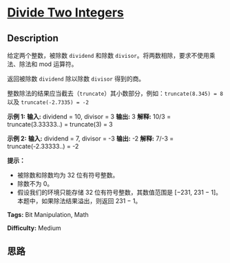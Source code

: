 # [Divide Two Integers][title]

## Description

给定两个整数，被除数 `dividend` 和除数 `divisor`。将两数相除，要求不使用乘法、除法和 mod 运算符。

返回被除数 `dividend` 除以除数 `divisor` 得到的商。

整数除法的结果应当截去（`truncate`）其小数部分，例如：`truncate(8.345) = 8` 以及 `truncate(-2.7335) =
-2`



**示例  1:**
            **输入:** dividend = 10, divisor = 3    **输出:** 3    **解释:** 10/3 = truncate(3.33333..) = truncate(3) = 3

**示例  2:**
            **输入:** dividend = 7, divisor = -3    **输出:** -2    **解释:** 7/-3 = truncate(-2.33333..) = -2



**提示：**

  * 被除数和除数均为 32 位有符号整数。
  * 除数不为 0。
  * 假设我们的环境只能存储 32 位有符号整数，其数值范围是 [−231,  231 − 1]。本题中，如果除法结果溢出，则返回 231 − 1。


**Tags:** Bit Manipulation, Math

**Difficulty:** Medium

## 思路

[title]: https://leetcode-cn.com/problems/divide-two-integers
